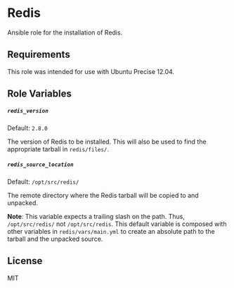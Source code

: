 Redis
=========

Ansible role for the installation of Redis.

Requirements
------------

This role was intended for use with Ubuntu Precise 12.04.

Role Variables
--------------

##### `redis_version`

Default: `2.8.0`

The version of Redis to be installed. This will also be used to find the appropriate tarball in `redis/files/`.

##### `redis_source_location`

Default: `/opt/src/redis/`

The remote directory where the Redis tarball will be copied to and unpacked.

**Note**: This variable expects a trailing slash on the path. Thus, `/opt/src/redis/` not `/opt/src/redis`. This default variable is composed with other variables in `redis/vars/main.yml` to create an absolute path to the tarball and the unpacked source. 

License
-------

MIT

